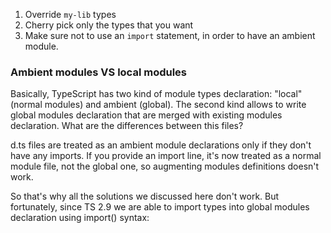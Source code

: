1. Override `my-lib` types
2. Cherry pick only the types that you want
3. Make sure not to use an `import` statement, in order to have an ambient module.

### Ambient modules VS local modules
Basically, TypeScript has two kind of module types declaration: "local" (normal modules) and ambient (global). The second kind allows to write global modules declaration that are merged with existing modules declaration. What are the differences between this files?

d.ts files are treated as an ambient module declarations only if they don't have any imports. If you provide an import line, it's now treated as a normal module file, not the global one, so augmenting modules definitions doesn't work.

So that's why all the solutions we discussed here don't work. But fortunately, since TS 2.9 we are able to import types into global modules declaration using import() syntax:
